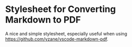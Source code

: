 # Stylesheet for Converting Markdown to PDF

A nice and simple stylesheet, especially useful when using <https://github.com/yzane/vscode-markdown-pdf>.